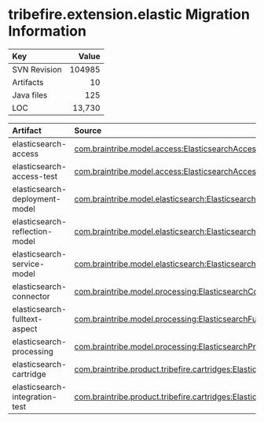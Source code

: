 # tribefire.extension.elastic Migration Information

| Key | Value |
| :------------- | ----: |
| SVN Revision   | 104985  | 
| Artifacts   | 10  | 
| Java files | 125 | 
| LOC | 13,730 | 



| Artifact      | Source | 
| :------------- | :----- |
| elasticsearch-access | [com.braintribe.model.access:ElasticsearchAccess#2.0](https://svn.braintribe.com/repo/master/Development/artifacts/com/braintribe/model/access/ElasticsearchAccess/2.0) |
| elasticsearch-access-test | [com.braintribe.model.access:ElasticsearchAccessTest#2.0](https://svn.braintribe.com/repo/master/Development/artifacts/com/braintribe/model/access/ElasticsearchAccessTest/2.0) |
| elasticsearch-deployment-model | [com.braintribe.model.elasticsearch:ElasticsearchDeploymentModel#2.0](https://svn.braintribe.com/repo/master/Development/artifacts/com/braintribe/model/elasticsearch/ElasticsearchDeploymentModel/2.0) |
| elasticsearch-reflection-model | [com.braintribe.model.elasticsearch:ElasticsearchReflectionModel#2.0](https://svn.braintribe.com/repo/master/Development/artifacts/com/braintribe/model/elasticsearch/ElasticsearchReflectionModel/2.0) |
| elasticsearch-service-model | [com.braintribe.model.elasticsearch:ElasticsearchServiceModel#2.0](https://svn.braintribe.com/repo/master/Development/artifacts/com/braintribe/model/elasticsearch/ElasticsearchServiceModel/2.0) |
| elasticsearch-connector | [com.braintribe.model.processing:ElasticsearchConnector#2.0](https://svn.braintribe.com/repo/master/Development/artifacts/com/braintribe/model/processing/ElasticsearchConnector/2.0) |
| elasticsearch-fulltext-aspect | [com.braintribe.model.processing:ElasticsearchFulltextAspect#2.0](https://svn.braintribe.com/repo/master/Development/artifacts/com/braintribe/model/processing/ElasticsearchFulltextAspect/2.0) |
| elasticsearch-processing | [com.braintribe.model.processing:ElasticsearchProcessing#2.0](https://svn.braintribe.com/repo/master/Development/artifacts/com/braintribe/model/processing/ElasticsearchProcessing/2.0) |
| elasticsearch-cartridge | [com.braintribe.product.tribefire.cartridges:ElasticsearchCartridge#2.0](https://svn.braintribe.com/repo/master/Development/artifacts/com/braintribe/product/tribefire/cartridges/ElasticsearchCartridge/2.0) |
| elasticsearch-integration-test | [com.braintribe.product.tribefire.cartridges:ElasticsearchIntegrationTest#2.0](https://svn.braintribe.com/repo/master/Development/artifacts/com/braintribe/product/tribefire/cartridges/ElasticsearchIntegrationTest/2.0) |
